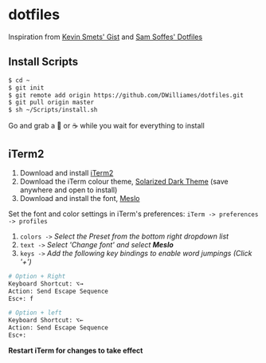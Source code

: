 # dotfiles

Inspiration from [Kevin Smets' Gist](https://gist.github.com/kevin-smets/8568070) and [Sam Soffes' Dotfiles](https://github.com/soffes/dotfiles)

## Install Scripts
```bash
$ cd ~
$ git init
$ git remote add origin https://github.com/DWilliames/dotfiles.git
$ git pull origin master
$ sh ~/Scripts/install.sh
```
Go and grab a 🍺 or ☕️ while you wait for everything to install


## iTerm2
1. Download and install [iTerm2](http://www.iterm2.com/downloads.html)
2. Download the iTerm colour theme, [Solarized Dark Theme](https://raw.githubusercontent.com/altercation/solarized/master/iterm2-colors-solarized/Solarized%20Dark.itermcolors) (save anywhere and open to install)
3. Download and install the font, [Meslo](https://github.com/powerline/fonts/blob/master/Meslo/Meslo%20LG%20M%20DZ%20Regular%20for%20Powerline.otf?raw=true)

Set the font and color settings in iTerm's preferences: `iTerm -> preferences -> profiles`

1. `colors ->` *Select the Preset from the bottom right dropdown list*
2. `text ->` *Select 'Change font' and select **Meslo***
3. `keys ->` *Add the following key bindings to enable word jumpings (Click '+')*
  ``` bash
  # Option + Right
  Keyboard Shortcut: ⌥→
  Action: Send Escape Sequence
  Esc+: f
  ```

  ``` bash
  # Option + left
  Keyboard Shortcut: ⌥←
  Action: Send Escape Sequence
  Esc+:
  ```


**Restart iTerm for changes to take effect**
